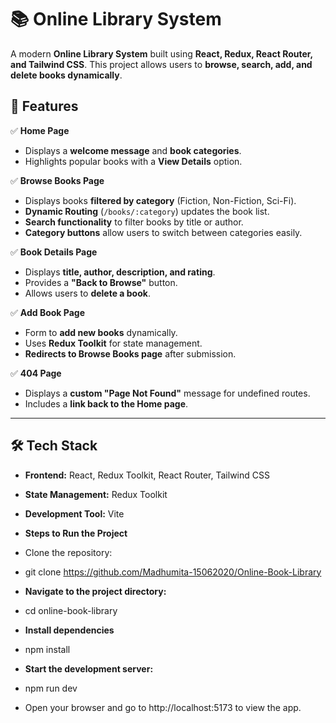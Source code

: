 # 📚 Online Library System

A modern **Online Library System** built using **React, Redux, React Router, and Tailwind CSS**. This project allows users to **browse, search, add, and delete books dynamically**.

## 🚀 Features

✅ **Home Page**
- Displays a **welcome message** and **book categories**.
- Highlights popular books with a **View Details** option.

✅ **Browse Books Page**
- Displays books **filtered by category** (Fiction, Non-Fiction, Sci-Fi).
- **Dynamic Routing** (`/books/:category`) updates the book list.
- **Search functionality** to filter books by title or author.
- **Category buttons** allow users to switch between categories easily.

✅ **Book Details Page**
- Displays **title, author, description, and rating**.
- Provides a **"Back to Browse"** button.
- Allows users to **delete a book**.

✅ **Add Book Page**
- Form to **add new books** dynamically.
- Uses **Redux Toolkit** for state management.
- **Redirects to Browse Books page** after submission.

✅ **404 Page**
- Displays a **custom "Page Not Found"** message for undefined routes.
- Includes a **link back to the Home page**.

---

## 🛠️ Tech Stack

- **Frontend:** React, Redux Toolkit, React Router, Tailwind CSS
- **State Management:** Redux Toolkit
- **Development Tool:** Vite

- **Steps to Run the Project**
- Clone the repository:
- git clone https://github.com/Madhumita-15062020/Online-Book-Library
- **Navigate to the project directory:**
- cd online-book-library
- **Install dependencies**
- npm install
- **Start the development server:**
- npm run dev
- Open your browser and go to http://localhost:5173 to view the app.


